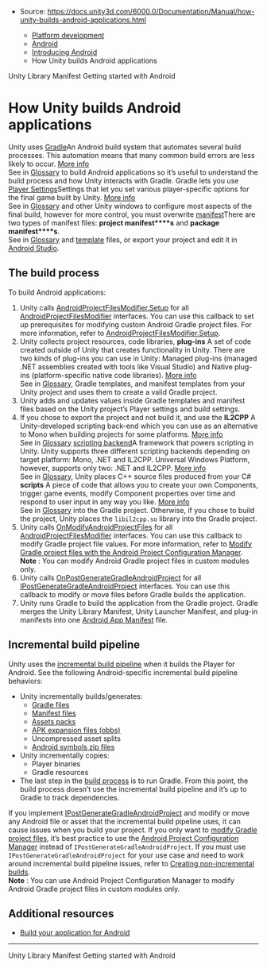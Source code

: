 * Source: https://docs.unity3d.com/6000.0/Documentation/Manual/how-unity-builds-android-applications.html

  * [Platform development ](https://docs.unity3d.com/6000.0/Documentation/Manual/PlatformSpecific.html)
  * [Android](https://docs.unity3d.com/6000.0/Documentation/Manual/android.html)
  * [Introducing Android](https://docs.unity3d.com/6000.0/Documentation/Manual/android-introducing.html)
  * How Unity builds Android applications


[](https://docs.unity3d.com/6000.0/Documentation/Manual/android-library-manifest.html)
Unity Library Manifest
[](https://docs.unity3d.com/6000.0/Documentation/Manual/android-getting-started.html)
Getting started with Android
# How Unity builds Android applications
Unity uses [Gradle](https://docs.unity3d.com/6000.0/Documentation/Manual/android-gradle-overview.html)An Android build system that automates several build processes. This automation means that many common build errors are less likely to occur. [More info](https://docs.unity3d.com/6000.0/Documentation/Manual/android-gradle-overview.html)  
See in [Glossary](https://docs.unity3d.com/6000.0/Documentation/Manual/Glossary.html#Gradle) to build Android applications so it’s useful to understand the build process and how Unity interacts with Gradle. Gradle lets you use [Player Settings](https://docs.unity3d.com/6000.0/Documentation/Manual/class-PlayerSettingsAndroid.html)Settings that let you set various player-specific options for the final game built by Unity. [More info](https://docs.unity3d.com/6000.0/Documentation/Manual/class-PlayerSettings.html)  
See in [Glossary](https://docs.unity3d.com/6000.0/Documentation/Manual/Glossary.html#PlayerSettings) and other Unity windows to configure most aspects of the final build, however for more control, you must overwrite [manifest](https://docs.unity3d.com/6000.0/Documentation/Manual/android-manifest.html)There are two types of manifest files: **project manifest****s** and **package manifest****s**.  
See in [Glossary](https://docs.unity3d.com/6000.0/Documentation/Manual/Glossary.html#Manifest) and [template](https://docs.unity3d.com/6000.0/Documentation/Manual/android-gradle-overview.html) files, or export your project and edit it in [Android Studio](https://developer.android.com/studio/index.html).
## The build process
To build Android applications:
  1. Unity calls [AndroidProjectFilesModifier.Setup](https://docs.unity3d.com/6000.0/Documentation/ScriptReference/Android.AndroidProjectFilesModifier.Setup.html) for all [AndroidProjectFilesModifier](https://docs.unity3d.com/6000.0/Documentation/ScriptReference/Android.AndroidProjectFilesModifier.html) interfaces. You can use this callback to set up prerequisites for modifying custom Android Gradle project files. For more information, refer to [AndroidProjectFilesModifier.Setup](https://docs.unity3d.com/6000.0/Documentation/ScriptReference/Android.AndroidProjectFilesModifier.Setup.html).
  2. Unity collects project resources, code libraries, **plug-ins** A set of code created outside of Unity that creates functionality in Unity. There are two kinds of plug-ins you can use in Unity: Managed plug-ins (managed .NET assemblies created with tools like Visual Studio) and Native plug-ins (platform-specific native code libraries). [More info](https://docs.unity3d.com/6000.0/Documentation/Manual/plug-ins.html)  
See in [Glossary](https://docs.unity3d.com/6000.0/Documentation/Manual/Glossary.html#Plug-in), Gradle templates, and manifest templates from your Unity project and uses them to create a valid Gradle project.
  3. Unity adds and updates values inside Gradle templates and manifest files based on the Unity project’s Player settings and build settings.
  4. If you chose to export the project and not build it, and use the **IL2CPP** A Unity-developed scripting back-end which you can use as an alternative to Mono when building projects for some platforms. [More info](https://docs.unity3d.com/6000.0/Documentation/Manual/scripting-backends-il2cpp.html)  
See in [Glossary](https://docs.unity3d.com/6000.0/Documentation/Manual/Glossary.html#IL2CPP) [scripting backend](https://docs.unity3d.com/6000.0/Documentation/Manual/scripting-backends.html)A framework that powers scripting in Unity. Unity supports three different scripting backends depending on target platform: Mono, .NET and IL2CPP. Universal Windows Platform, however, supports only two: .NET and IL2CPP. [More info](https://docs.unity3d.com/6000.0/Documentation/Manual/scripting-backends.html)  
See in [Glossary](https://docs.unity3d.com/6000.0/Documentation/Manual/Glossary.html#ScriptingBackend), Unity places C++ source files produced from your C# **scripts** A piece of code that allows you to create your own Components, trigger game events, modify Component properties over time and respond to user input in any way you like. [More info](https://docs.unity3d.com/6000.0/Documentation/Manual/creating-scripts.html)  
See in [Glossary](https://docs.unity3d.com/6000.0/Documentation/Manual/Glossary.html#Scripts) into the Gradle project. Otherwise, if you chose to build the project, Unity places the `libil2cpp.so` library into the Gradle project.
  5. Unity calls [OnModifyAndroidProjectFiles](https://docs.unity3d.com/6000.0/Documentation/ScriptReference/Android.AndroidProjectFilesModifier.OnModifyAndroidProjectFiles.html) for all [AndroidProjectFilesModifier](https://docs.unity3d.com/6000.0/Documentation/ScriptReference/Android.AndroidProjectFilesModifier.html) interfaces. You can use this callback to modify Gradle project file values. For more information, refer to [Modify Gradle project files with the Android Project Configuration Manager](https://docs.unity3d.com/6000.0/Documentation/Manual/android-modify-gradle-project-files-agp.html).  
**Note** : You can modify Android Gradle project files in custom modules only.
  6. Unity calls [OnPostGenerateGradleAndroidProject](https://docs.unity3d.com/6000.0/Documentation/ScriptReference/Android.IPostGenerateGradleAndroidProject.OnPostGenerateGradleAndroidProject.html) for all [IPostGenerateGradleAndroidProject](https://docs.unity3d.com/6000.0/Documentation/ScriptReference/Android.IPostGenerateGradleAndroidProject.html) interfaces. You can use this callback to modify or move files before Gradle builds the application.
  7. Unity runs Gradle to build the application from the Gradle project. Gradle merges the Unity Library Manifest, Unity Launcher Manifest, and plug-in manifests into one [Android App Manifest](https://docs.unity3d.com/6000.0/Documentation/Manual/android-manifest.html) file.


## Incremental build pipeline
Unity uses the [incremental build pipeline](https://docs.unity3d.com/6000.0/Documentation/Manual/incremental-build-pipeline.html) when it builds the Player for Android. See the following Android-specific incremental build pipeline behaviors:
  * Unity incrementally builds/generates: 
    * [Gradle files](https://docs.unity3d.com/6000.0/Documentation/Manual/android-gradle-overview.html)
    * [Manifest files](https://docs.unity3d.com/6000.0/Documentation/Manual/android-manifest.html)
    * [Assets packs](https://docs.unity3d.com/6000.0/Documentation/Manual/play-asset-delivery.html)
    * [APK expansion files (obbs)](https://docs.unity3d.com/6000.0/Documentation/Manual/android-OBBsupport.html)
    * Uncompressed asset splits
    * [Android symbols zip files](https://docs.unity3d.com/6000.0/Documentation/Manual/android-symbols.html)
  * Unity incrementally copies: 
    * Player binaries
    * Gradle resources
  * The last step in the [build process](https://docs.unity3d.com/6000.0/Documentation/Manual/how-unity-builds-android-applications.html#the-build-process) is to run Gradle. From this point, the build process doesn’t use the incremental build pipeline and it’s up to Gradle to track dependencies.


If you implement [IPostGenerateGradleAndroidProject](https://docs.unity3d.com/6000.0/Documentation/ScriptReference/Android.IPostGenerateGradleAndroidProject.html) and modify or move any Android file or asset that the incremental build pipeline uses, it can cause issues when you build your project. If you only want to [modify Gradle project files](https://docs.unity3d.com/6000.0/Documentation/Manual/android-modify-gradle-project-files.html), it’s best practice to use the [Android Project Configuration Manager](https://docs.unity3d.com/6000.0/Documentation/Manual/android-modify-gradle-project-files-methods.html#agp) instead of `IPostGenerateGradleAndroidProject`. If you must use `IPostGenerateGradleAndroidProject` for your use case and need to work around incremental build pipeline issues, refer to [Creating non-incremental builds](https://docs.unity3d.com/6000.0/Documentation/Manual/incremental-build-pipeline.html#creating-non-incremental-builds).  
**Note** : You can use Android Project Configuration Manager to modify Android Gradle project files in custom modules only.
## Additional resources
  * [Build your application for Android](https://docs.unity3d.com/6000.0/Documentation/Manual/android-BuildProcess.html)


* * *
[](https://docs.unity3d.com/6000.0/Documentation/Manual/android-library-manifest.html)
Unity Library Manifest
[](https://docs.unity3d.com/6000.0/Documentation/Manual/android-getting-started.html)
Getting started with Android
